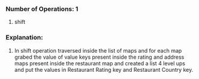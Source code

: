 ### Number of Operations: 1

1. shift


### Explanation:

1. In shift operation traversed inside the list of maps and for each map grabed the value of value keys present inside the rating and address maps present inside the restaurant map and created a list 4 level ups and put the values in Restaurant Rating key and Restaurant Country key.